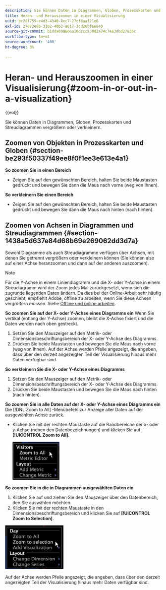 ```yaml
---
description: Sie können Daten in Diagrammen, Globen, Prozesskarten und Streudiagrammen vergrößern oder verkleinern.
title: Heran- und Herauszoomen in einer Visualisierung
uuid: bc28f759-c4d3-4340-8ec7-27cf6aaf21e6
exl-id: 27072e6b-3102-40b2-a617-3cd26bf6e840
source-git-commit: b1dda69a606a16dccca30d2a74c7e63dbd27936c
workflow-type: tm+mt
source-wordcount: '400'
ht-degree: 3%

---
```


# Heran- und Herauszoomen in einer Visualisierung{#zoom-in-or-out-in-a-visualization}

{{eol}}

Sie können Daten in Diagrammen, Globen, Prozesskarten und Streudiagrammen vergrößern oder verkleinern.

## Zoomen von Objekten in Prozesskarten und Globen {#section-be293f50337f49ee8f0f1ee3e613e4a1}

**So zoomen Sie in einen Bereich**

* Zeigen Sie auf den gewünschten Bereich, halten Sie beide Maustasten gedrückt und bewegen Sie dann die Maus nach vorne (weg von Ihnen).

**So verkleinern Sie einen Bereich**

* Zeigen Sie auf den gewünschten Bereich, halten Sie beide Maustasten gedrückt und bewegen Sie dann die Maus nach hinten (nach hinten).

## Zoomen von Achsen in Diagrammen und Streudiagrammen {#section-1438a5d637e84d68b69e269062dd3d7a}

Sowohl Diagramme als auch Streudiagramme verfügen über Achsen, mit denen Sie getrennt vergrößern oder verkleinern können (Sie können also auf einer Achse heranzoomen und dann auf der anderen auszoomen).

>[!NOTE]
>
>Für die Y-Achse in einem Liniendiagramm und die X- oder Y-Achse in einem Streudiagramm wird der Zoom jedes Mal zurückgesetzt, wenn sich die zugrunde liegenden Daten ändern. Da dies bei der Online-Arbeit sehr häufig geschieht, empfiehlt Adobe, offline zu arbeiten, wenn Sie diese Achsen vergrößern müssen. Siehe [Offline und online arbeiten](../../../home/c-get-started/c-off-on.md#concept-cef8758ede044b18b3558376c5eb9f54).

**So zoomen Sie auf der X- oder Y-Achse eines Diagramms ein** Wenn Sie vertikal (entlang der Y-Achse) zoomen, bleibt die X-Achse fixiert und die Daten werden nach oben gestreckt.

1. Setzen Sie den Mauszeiger auf den Metrik- oder Dimensionsbeschriftungsbereich der X- oder Y-Achse des Diagramms.
1. Drücken Sie beide Maustasten und bewegen Sie die Maus nach vorne (weg von Ihnen). Auf der Achse werden Pfeile angezeigt, die angeben, dass über den derzeit angezeigten Teil der Visualisierung hinaus mehr Daten verfügbar sind.

**So verkleinern Sie die X- oder Y-Achse eines Diagramms**

1. Setzen Sie den Mauszeiger auf den Metrik- oder Dimensionsbeschriftungsbereich der X- oder Y-Achse des Diagramms.
1. Drücken Sie beide Maustasten und bewegen Sie die Maus nach hinten (nach hinten).

**So zoomen Sie in alle Daten auf der X- oder Y-Achse eines Diagramms ein** Die [!DNL Zoom to All] -Menübefehl zur Anzeige aller Daten auf der ausgewählten Achse zurück.

* Klicken Sie mit der rechten Maustaste auf die Randbereiche der x- oder y-Achse (neben den Datenbezeichnungen) und klicken Sie auf **[!UICONTROL Zoom to All]**.

   ![](assets/vis_ZoomToAll.png)

**So zoomen Sie in die in Diagrammen ausgewählten Daten ein**

1. Klicken Sie auf und ziehen Sie den Mauszeiger über den Datenbereich, den Sie auswählen möchten.
1. Klicken Sie mit der rechten Maustaste in den Dimensionsbeschriftungsbereich und klicken Sie auf **[!UICONTROL Zoom to Selection]**.

![](assets/vis_ZoomToSelection.png)

Auf der Achse werden Pfeile angezeigt, die angeben, dass über den derzeit angezeigten Teil der Visualisierung hinaus mehr Daten verfügbar sind.
